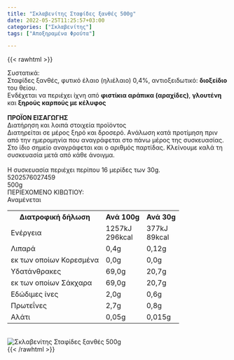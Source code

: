 ```yaml
---
title: "Σκλαβενίτης Σταφίδες ξανθές 500g"
date: 2022-05-25T11:25:57+03:00
categories: ["Σκλαβενίτης"]
tags: ["Αποξηραμένα Φρούτα"]

---
```

{{< rawhtml >}}

<div class="sload619"><div class="product"><div id="sistatika">Συστατικά:</div><div class="alltext">Σταφίδες ξανθές, φυτικό έλαιο (ηλιέλαιο) 0,4%, αντιοξειδωτικό: <b>διοξείδιο</b> του θείου.<br>Ενδέχεται να περιέχει ίχνη από <b>φιστίκια αράπικα (αραχίδες)</b>, <b>γλουτένη</b> και <b>ξηρούς καρπούς με κέλυφος</b><br><br><b>ΠΡΟΪΟΝ ΕΙΣΑΓΩΓΗΣ</b></div><div id="loipa">Διατήρηση και λοιπά στοιχεία προϊόντος</div><div class="alltext">Διατηρείται σε μέρος ξηρό και δροσερό. Aνάλωση κατά προτίμηση πριν από την ημερομηνία που αναγράφεται στο πάνω μέρος της συσκευασίας. Στο ίδιο σημείο αναγράφεται και ο αριθμός παρτίδας. Κλείνουμε καλά τη συσκευασία μετά από κάθε άνοιγμα.<br><br>Η συσκευασία περιέχει περίπου 16 μερίδες των 30g.</div><div id="barcode"><div id="barimage1"></div><span id="bartext">5202576027459</span></div><div id="varos"><div id="varosimage1"></div><span id="varostext">500g</span></div><div id="kivotio">ΠΕΡΙΕΧΟΜΕΝΟ ΚΙΒΩΤΙΟΥ:<br>Αναμένεται</div><div class="tabout"><table id="diatable"><tbody><tr><th>Διατροφική δήλωση</th><th>Ανά 100g</th><th>Ανά 30g</th></tr><tr><td class="texr2">Ενέργεια</td><td class="texr">1257kJ<br>296kcal</td><td class="texr">377kJ<br>89kcal</td></tr><tr><td class="texr2">Λιπαρά</td><td class="texr">0,4g</td><td class="texr">0,12g</td></tr><tr><td class="gray">εκ των οποίων Κορεσµένα</td><td class="gray2">0,0g</td><td class="gray2">0,0g</td></tr><tr><td class="texr2">Yδατάνθρακες</td><td class="texr">69,0g</td><td class="texr">20,7g</td></tr><tr><td class="gray">εκ των οποίων Σάκχαρα</td><td class="gray2">69,0g</td><td class="gray2">20,7g</td></tr><tr><td class="texr2">Eδώδιμες ίνες</td><td class="texr">2,0g</td><td class="texr">0,6g</td></tr><tr><td class="texr2">Πρωτεΐνες</td><td class="texr">2,7g</td><td class="texr">0,8g</td></tr><tr><td class="texr2">Αλάτι</td><td class="texr">0,05g</td><td class="texr">0,015g</td></tr></tbody></table></div><br><div class="pimg"><img alt="Σκλαβενίτης Σταφίδες ξανθές 500g" title="Σκλαβενίτης Σταφίδες ξανθές 500g" src="/media/images/sklavenitis-stafides-ksanthes-500g.jpg"></div></div></div>
{{< /rawhtml >}}


